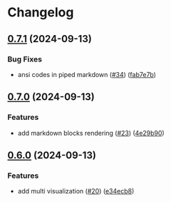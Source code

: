 # Changelog

## [0.7.1](https://github.com/guilhermeprokisch/see/compare/v0.7.0...v0.7.1) (2024-09-13)


### Bug Fixes

* ansi codes in piped markdown ([#34](https://github.com/guilhermeprokisch/see/issues/34)) ([fab7e7b](https://github.com/guilhermeprokisch/see/commit/fab7e7bd9e280d2d85ff37410e779a91104811aa))

## [0.7.0](https://github.com/guilhermeprokisch/see/compare/v0.6.0...v0.7.0) (2024-09-13)


### Features

* add markdown blocks rendering ([#23](https://github.com/guilhermeprokisch/see/issues/23)) ([4e29b90](https://github.com/guilhermeprokisch/see/commit/4e29b901aa7d3844d7c67cadf958e35139b3b78f))

## [0.6.0](https://github.com/guilhermeprokisch/see/compare/v0.5.3...v0.6.0) (2024-09-13)


### Features

* add multi visualization ([#20](https://github.com/guilhermeprokisch/see/issues/20)) ([e34ecb8](https://github.com/guilhermeprokisch/see/commit/e34ecb8ce576f55eb79cb53bc091d37e811fb259))
